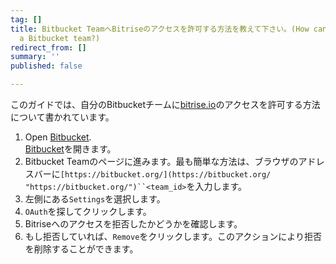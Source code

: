 ```yaml
---
tag: []
title: Bitbucket TeamへBitriseのアクセスを許可する方法を教えて下さい。(How can I grant Bitrise access to
  a Bitbucket team?)
redirect_from: []
summary: ''
published: false

---
```

このガイドでは、自分のBitbucketチームに[bitrise.io](https://www.bitrise.io/)のアクセスを許可する方法について書かれています。

1. Open [Bitbucket](https://bitbucket.org).  
   [Bitbucket](https://bitbucket.org)を開きます。
2. Bitbucket Teamのページに進みます。最も簡単な方法は、ブラウザのアドレスバーに`[https://bitbucket.org/](https://bitbucket.org/ "https://bitbucket.org/")``<team_id>`を入力します。
3. 左側にある`Settings`を選択します。
4. `OAuth`を探してクリックします。
5. Bitriseへのアクセスを拒否したかどうかを確認します。
6. もし拒否していれば、`Remove`をクリックします。このアクションにより拒否を削除することができます。